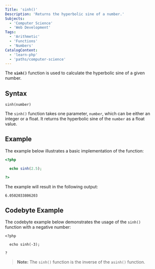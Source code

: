 ```yaml
---
Title: 'sinh()'
Description: 'Returns the hyperbolic sine of a number.'
Subjects:
  - 'Computer Science'
  - 'Web Development'
Tags:
  - 'Arithmetic'
  - 'Functions'
  - 'Numbers'
CatalogContent:
  - 'learn-php'
  - 'paths/computer-science'
---
```


The **`sinh()`** function is used to calculate the hyperbolic sine of a given number.

## Syntax

```pseudo
sinh(number)
```

The `sinh()` function takes one parameter, `number`, which can be either an integer or a float. It returns the hyperbolic sine of the `number` as a float value.

## Example

The example below illustrates a basic implementation of the function:

```php
<?php

  echo sinh(2.5);

?>
```

The example will result in the following output:

```shell
6.0502033806203
```


## Codebyte Example

The codebyte example below demonstrates the usage of the `sinh()` function with a negative number:

```codebyte/php
<?php

  echo sinh(-3);

?
```

>**Note:** The `sinh()` function is the inverse of the `asinh()` function.